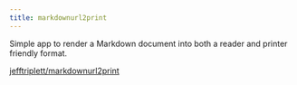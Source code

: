```yaml
---
title: markdownurl2print
---
```


Simple app to render a Markdown document into both a reader and printer friendly format.

[jefftriplett/markdownurl2print](https://github.com/jefftriplett/markdownurl2print)
